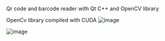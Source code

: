 Qr code and barcode reader with Qt C++ and OpenCV library

OpenCv library compiled with CUDA
![image](https://github.com/user-attachments/assets/9fc8a57f-7e91-4da5-bc92-befd2064c70e)

![image](https://github.com/user-attachments/assets/24ac449f-e7fe-4c2f-a92b-5626c97a7fe5)
